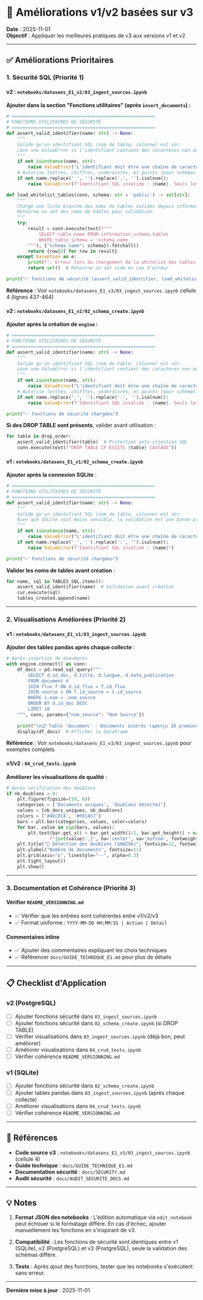 # 🔧 Améliorations v1/v2 basées sur v3

**Date** : 2025-11-01  
**Objectif** : Appliquer les meilleures pratiques de v3 aux versions v1 et v2

---

## ✅ Améliorations Prioritaires

### 1. **Sécurité SQL (Priorité 1)**

#### v2 : `notebooks/datasens_E1_v2/03_ingest_sources.ipynb`

**Ajouter dans la section "Fonctions utilitaires" (après `insert_documents`) :**

```python
# =====================================================
# FONCTIONS UTILITAIRES DE SÉCURITÉ
# =====================================================
def assert_valid_identifier(name: str) -> None:
    """
    Valide qu'un identifiant SQL (nom de table, colonne) est sûr.
    Lève une ValueError si l'identifiant contient des caractères non autorisés.
    """
    if not isinstance(name, str):
        raise ValueError("L'identifiant doit être une chaîne de caractères.")
    # Autorise lettres, chiffres, underscores, et points (pour schémas.tables)
    if not name.replace('_', '').replace('.', '').isalnum():
        raise ValueError(f"Identifiant SQL invalide : {name}. Seuls les caractères alphanumériques, underscores et points sont autorisés.")

def load_whitelist_tables(conn, schema: str = 'public') -> set[str]:
    """
    Charge une liste blanche des noms de tables valides depuis information_schema.
    Retourne un set des noms de tables pour validation.
    """
    try:
        result = conn.execute(text(f"""
            SELECT table_name FROM information_schema.tables
            WHERE table_schema = :schema_name
        """), {"schema_name": schema}).fetchall()
        return {row[0] for row in result}
    except Exception as e:
        print(f"⚠️ Erreur lors du chargement de la whitelist des tables: {e}")
        return set()  # Retourne un set vide en cas d'erreur

print("✅ Fonctions de sécurité (assert_valid_identifier, load_whitelist_tables) chargées.")
```

**Référence** : Voir `notebooks/datasens_E1_v3/03_ingest_sources.ipynb` cellule 4 (lignes 437-464)

#### v2 : `notebooks/datasens_E1_v2/02_schema_create.ipynb`

**Ajouter après la création de `engine` :**

```python
# =====================================================
# FONCTIONS UTILITAIRES DE SÉCURITÉ
# =====================================================
def assert_valid_identifier(name: str) -> None:
    """
    Valide qu'un identifiant SQL (nom de table, colonne) est sûr.
    Lève une ValueError si l'identifiant contient des caractères non autorisés.
    """
    if not isinstance(name, str):
        raise ValueError("L'identifiant doit être une chaîne de caractères.")
    # Autorise lettres, chiffres, underscores, et points (pour schémas.tables)
    if not name.replace('_', '').replace('.', '').isalnum():
        raise ValueError(f"Identifiant SQL invalide : {name}. Seuls les caractères alphanumériques, underscores et points sont autorisés.")

print("✅ Fonctions de sécurité chargées")
```

**Si des DROP TABLE sont présents**, valider avant utilisation :
```python
for table in drop_order:
    assert_valid_identifier(table)  # Protection anti-injection SQL
    conn.execute(text(f"DROP TABLE IF EXISTS {table} CASCADE"))
```

#### v1 : `notebooks/datasens_E1_v1/02_schema_create.ipynb`

**Ajouter après la connexion SQLite** :

```python
# =====================================================
# FONCTIONS UTILITAIRES DE SÉCURITÉ
# =====================================================
def assert_valid_identifier(name: str) -> None:
    """
    Valide qu'un identifiant SQL (nom de table, colonne) est sûr.
    Bien que SQLite soit moins sensible, la validation est une bonne pratique.
    """
    if not isinstance(name, str):
        raise ValueError("L'identifiant doit être une chaîne de caractères.")
    if not name.replace('_', '').replace('.', '').isalnum():
        raise ValueError(f"Identifiant SQL invalide : {name}")

print("✅ Fonctions de sécurité chargées")
```

**Valider les noms de tables avant création** :
```python
for name, sql in TABLES_SQL.items():
    assert_valid_identifier(name)  # Validation avant création
    cur.execute(sql)
    tables_created.append(name)
```

---

### 2. **Visualisations Améliorées (Priorité 2)**

#### v1 : `notebooks/datasens_E1_v1/03_ingest_sources.ipynb`

**Ajouter des tables pandas après chaque collecte** :

```python
# Après insertion de documents
with engine.connect() as conn:
    df_docs = pd.read_sql_query("""
        SELECT d.id_doc, d.titre, d.langue, d.date_publication
        FROM document d
        JOIN flux f ON d.id_flux = f.id_flux
        JOIN source s ON f.id_source = s.id_source
        WHERE s.nom = :nom_source
        ORDER BY d.id_doc DESC
        LIMIT 10
    """, conn, params={"nom_source": "Nom Source"})
    
    print("\n📋 Table 'document' - Documents insérés (aperçu 10 premiers) :")
    display(df_docs)  # Afficher le DataFrame
```

**Référence** : Voir `notebooks/datasens_E1_v3/03_ingest_sources.ipynb` pour exemples complets

#### v1/v2 : `04_crud_tests.ipynb`

**Améliorer les visualisations de qualité** :

```python
# Après vérification des doublons
if nb_doublons > 0:
    plt.figure(figsize=(10, 6))
    categories = ['Documents uniques', 'Doublons détectés']
    values = [nb_docs_uniques, nb_doublons]
    colors = ['#4ECDC4', '#FECA57']
    bars = plt.bar(categories, values, color=colors)
    for bar, value in zip(bars, values):
        plt.text(bar.get_x() + bar.get_width()/2, bar.get_height() + max(values) * 0.02,
                f"{int(value):,}", ha='center', va='bottom', fontweight='bold')
    plt.title("🧹 Détection des doublons (SHA256)", fontsize=12, fontweight='bold')
    plt.ylabel("Nombre de documents", fontsize=11)
    plt.grid(axis="y", linestyle="--", alpha=0.3)
    plt.tight_layout()
    plt.show()
```

---

### 3. **Documentation et Cohérence (Priorité 3)**

#### Vérifier `README_VERSIONNING.md`

- ✅ Vérifier que les entrées sont cohérentes entre v1/v2/v3
- ✅ Format uniforme : `YYYY-MM-DD HH:MM:SS | Action | Détail`

#### Commentaires inline

- ✅ Ajouter des commentaires expliquant les choix techniques
- ✅ Référencer `docs/GUIDE_TECHNIQUE_E1.md` pour plus de détails

---

## 📋 Checklist d'Application

### v2 (PostgreSQL)
- [ ] Ajouter fonctions sécurité dans `03_ingest_sources.ipynb`
- [ ] Ajouter fonctions sécurité dans `02_schema_create.ipynb` (si DROP TABLE)
- [ ] Vérifier visualisations dans `03_ingest_sources.ipynb` (déjà bon, peut améliorer)
- [ ] Améliorer visualisations dans `04_crud_tests.ipynb`
- [ ] Vérifier cohérence `README_VERSIONNING.md`

### v1 (SQLite)
- [ ] Ajouter fonctions sécurité dans `02_schema_create.ipynb`
- [ ] Ajouter tables pandas dans `03_ingest_sources.ipynb` (après chaque collecte)
- [ ] Améliorer visualisations dans `04_crud_tests.ipynb`
- [ ] Vérifier cohérence `README_VERSIONNING.md`

---

## 🔗 Références

- **Code source v3** : `notebooks/datasens_E1_v3/03_ingest_sources.ipynb` (cellule 4)
- **Guide technique** : `docs/GUIDE_TECHNIQUE_E1.md`
- **Documentation sécurité** : `docs/SECURITY.md`
- **Audit sécurité** : `docs/AUDIT_SECURITE_DOCS.md`

---

## 💡 Notes

1. **Format JSON des notebooks** : L'édition automatique via `edit_notebook` peut échouer si le formatage diffère. En cas d'échec, ajouter manuellement les fonctions en s'inspirant de v3.

2. **Compatibilité** : Les fonctions de sécurité sont identiques entre v1 (SQLite), v2 (PostgreSQL) et v3 (PostgreSQL), seule la validation des schémas diffère.

3. **Tests** : Après ajout des fonctions, tester que les notebooks s'exécutent sans erreur.

---

**Dernière mise à jour** : 2025-11-01


